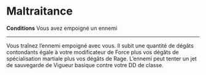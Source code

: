# Maltraitance

<p><strong>Conditions</strong> Vous avez empoigné un ennemi</p>
<hr>
<p>Vous traînez l’ennemi empoigné avec vous. Il subit une quantité de dégâts contondants égale à votre modificateur de Force plus vos dégâts de spécialisation martiale plus vos dégâts de Rage. L’ennemi peut tenter un jet de sauvegarde de Vigueur basique contre votre DD de classe.</p>